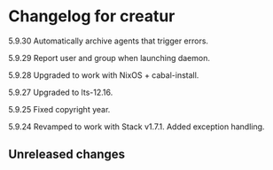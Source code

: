 # Changelog for creatur

5.9.30 Automatically archive agents that trigger errors.

5.9.29 Report user and group when launching daemon.

5.9.28 Upgraded to work with NixOS + cabal-install.

5.9.27 Upgraded to lts-12.16.

5.9.25 Fixed copyright year.

5.9.24 Revamped to work with Stack v1.7.1.
       Added exception handling.

## Unreleased changes
